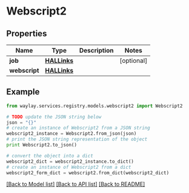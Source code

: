 # Webscript2


## Properties

Name | Type | Description | Notes
------------ | ------------- | ------------- | -------------
**job** | [**HALLinks**](HALLinks.md) |  | [optional] 
**webscript** | [**HALLinks**](HALLinks.md) |  | 

## Example

```python
from waylay.services.registry.models.webscript2 import Webscript2

# TODO update the JSON string below
json = "{}"
# create an instance of Webscript2 from a JSON string
webscript2_instance = Webscript2.from_json(json)
# print the JSON string representation of the object
print Webscript2.to_json()

# convert the object into a dict
webscript2_dict = webscript2_instance.to_dict()
# create an instance of Webscript2 from a dict
webscript2_form_dict = webscript2.from_dict(webscript2_dict)
```
[[Back to Model list]](../README.md#documentation-for-models) [[Back to API list]](../README.md#documentation-for-api-endpoints) [[Back to README]](../README.md)


